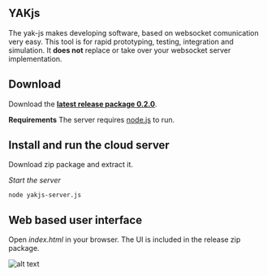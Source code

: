 ## YAKjs

The yak-js makes developing software, based on websocket comunication very easy. 
This tool is for rapid prototyping, testing, integration and simulation. 
It **does not** replace or take over your websocket server implementation.  

## Download 
Download the **[latest release package 0.2.0](https://github.com/cobuChris/yak-js/releases)**.

**Requirements**
The server requires [node.js](http://nodejs.org/) to run.

## Install and run the cloud server

Download zip package and extract it.

_Start the server_

``` node yakjs-server.js ```

## Web based user interface

Open _index.html_ in your browser. The UI is included in the release zip package.

![alt text](https://github.com/cobuChris/yak-js/blob/master/yakjs-ui/doc/screenshot-v0.2.0-03.png "screenshot")
